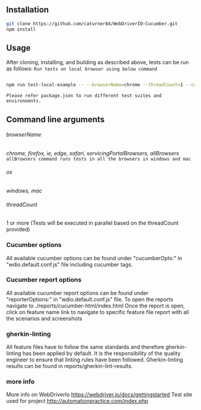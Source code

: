 ## Installation
```bash
git clone https://github.com/caturner84/WebDriverIO-Cucumber.git
npm install
```

## Usage
After cloning, installing, and building as described above, tests can be run as follows:
`Run tests on local browser using below command`
```bash

npm run test-local-example -- --browserName=chrome --threadCount=1 --cucumberOpts.tagExpression="@example"
```

`Please refer package.json to run different test suites and environemnts.`

## Command line arguments

###### browserName 
*chrome, firefox, ie, edge, safari, servicingPortalBrowsers, allBrowsers*
`allBrowsers command runs tests in all the browsers in windows and mac`

###### os 
*windows, mac*

###### threadCount
1 or more (Tests will be executed in parallel based on the threadCount provided)

### Cucumber options
All available cucumber options can be found under "cucumberOpts:" in "wdio.default.conf.js" file including cucumber tags.

### Cucumber report options
All available cucumber report options can be found under "reporterOptions:" in "wdio.default.conf.js" file.
To open the reports navigate to ./reports/cucumber-html/index.html
Once the report is open, click on feature name link to navigate to specific feature file report with all the scenarios and screenshots

### gherkin-linting
All feature files have to follow the same standards and therefore gherkin-linting has been applied by default.
It is the responsibility of the quality engineer to ensure that linting rules have been followed.
Gherkin-linting results can be found in reports/gherkin-lint-results.

### more info
More info on WebDriverIo https://webdriver.io/docs/gettingstarted
Test site used for project http://automationpractice.com/index.php

